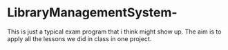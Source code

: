 # LibraryManagementSystem-
This is just a typical exam program that i think might show up. The aim is to apply all the lessons we did in class in one project.
